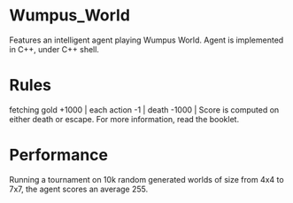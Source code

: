 # Wumpus_World
Features an intelligent agent playing Wumpus World.
Agent is implemented in C++, under C++ shell.

# Rules
fetching gold  +1000 |
each action  -1 |
death -1000 |
Score is computed on either death or escape.
For more information, read the booklet.


# Performance
Running a tournament on 10k random generated worlds of size from 4x4 to 7x7, the agent scores an average 255.
